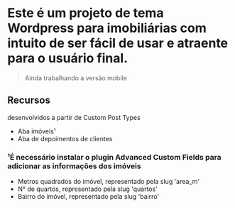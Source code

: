 # Este é um projeto de tema Wordpress para imobiliárias com intuito de ser fácil de usar e atraente para o usuário final.

> Ainda trabalhando a versão mobile

## Recursos
desenvolvidos a partir de Custom Post Types
+ Aba imóveis¹
+ Aba de depoimentos de clientes

### ¹É necessário instalar o plugin Advanced Custom Fields para adicionar as informações dos imóveis
+ Metros quadrados do imóvel, representado pela slug 'area_m'
+ N° de quartos, representado pela slug 'quartos'
+ Bairro do imóvel, representado pela slug 'bairro'